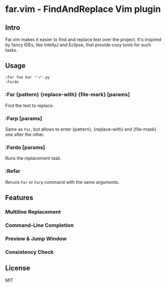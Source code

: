 # far.vim - FindAndReplace Vim plugin

## Intro
Far.vim makes it easier to find and replace text over the project.
It's inspired by fancy IDEs, like IntellyJ and Eclipse, that provide
cozy tools for such tasks.

## Usage

```bash
:Far foo bar **/*.py
:Fardo
```

### :Far {pattern} {replace-with} {file-mark} [params]
Find the text to replace.


### :Farp [params]
Same as `Far`, but allows to enter {pattern}, {replace-with} and {file-mask}
one after the other.


### :Fardo [params]
Runs the replacement task.


### :Refar
Reruns `Far` or `Farp` command with the same arguments.


## Features
### Multiline Replacement
### Command-Line Completion
### Preview & Jump Window 
### Consistency Check

## License
MIT
